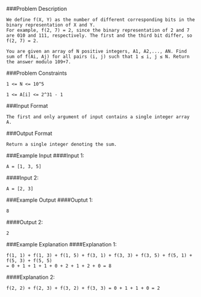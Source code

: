 ###Problem Description
```
We define f(X, Y) as the number of different corresponding bits in the binary representation of X and Y.
For example, f(2, 7) = 2, since the binary representation of 2 and 7 are 010 and 111, respectively. The first and the third bit differ, so f(2, 7) = 2.

You are given an array of N positive integers, A1, A2,..., AN. Find sum of f(Ai, Aj) for all pairs (i, j) such that 1 ≤ i, j ≤ N. Return the answer modulo 109+7.
```


###Problem Constraints
```
1 <= N <= 10^5

1 <= A[i] <= 2^31 - 1
```


###Input Format
```
The first and only argument of input contains a single integer array A.
```



###Output Format
```
Return a single integer denoting the sum.
```



###Example Input
####Input 1:

```
A = [1, 3, 5]
```
####Input 2:

```
A = [2, 3]
```


###Example Output
####Ouptut 1:

```
8
```
####Output 2:

```
2
```


###Example Explanation
####Explanation 1:

```
f(1, 1) + f(1, 3) + f(1, 5) + f(3, 1) + f(3, 3) + f(3, 5) + f(5, 1) + f(5, 3) + f(5, 5)
= 0 + 1 + 1 + 1 + 0 + 2 + 1 + 2 + 0 = 8
```
####Explanation 2:

```
f(2, 2) + f(2, 3) + f(3, 2) + f(3, 3) = 0 + 1 + 1 + 0 = 2
```